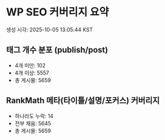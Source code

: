 # WP SEO 커버리지 요약

생성 시각: 2025-10-05 13:05:44 KST

## 태그 개수 분포 (publish/post)
- 4개 미만: 102
- 4개 이상: 5557
- 총 게시물: 5659

## RankMath 메타(타이틀/설명/포커스) 커버리지
- 하나라도 누락: 14
- 전부 채움: 5645
- 총 게시물: 5659
